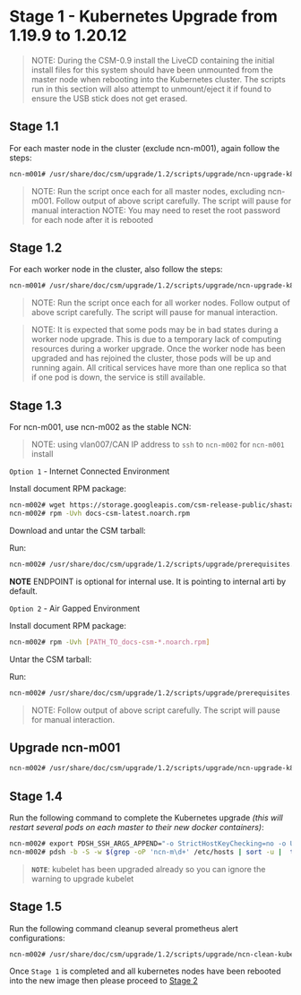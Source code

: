 # Stage 1 - Kubernetes Upgrade from 1.19.9 to 1.20.12

> NOTE: During the CSM-0.9 install the LiveCD containing the initial install files for this system should have been unmounted from the master node when rebooting into the Kubernetes cluster. The scripts run in this section will also attempt to unmount/eject it if found to ensure the USB stick does not get erased.

## Stage 1.1

For each master node in the cluster (exclude ncn-m001), again follow the steps:

```bash
ncn-m001# /usr/share/doc/csm/upgrade/1.2/scripts/upgrade/ncn-upgrade-k8s-master.sh ncn-m002
```

> NOTE: Run the script once each for all master nodes, excluding ncn-m001. Follow output of above script carefully. The script will pause for manual interaction
> NOTE: You may need to reset the root password for each node after it is rebooted

## Stage 1.2

For each worker node in the cluster, also follow the steps:

```bash
ncn-m001# /usr/share/doc/csm/upgrade/1.2/scripts/upgrade/ncn-upgrade-k8s-worker.sh ncn-w002
```

> NOTE: Run the script once each for all worker nodes. Follow output of above script carefully. The script will pause for manual interaction.

> NOTE: It is expected that some pods may be in bad states during a worker node upgrade. This is due to a temporary lack of computing resources during a worker upgrade. Once the worker node has been upgraded and has rejoined the cluster, those pods will be up and running again. All critical services have more than one replica so that if one pod is down, the service is still available.

## Stage 1.3

For ncn-m001, use ncn-m002 as the stable NCN:
> NOTE: using vlan007/CAN IP address to `ssh` to `ncn-m002` for `ncn-m001` install

`Option 1` - Internet Connected Environment

Install document RPM package:

```bash
ncn-m002# wget https://storage.googleapis.com/csm-release-public/shasta-1.5/docs-csm/docs-csm-latest.noarch.rpm
ncn-m002# rpm -Uvh docs-csm-latest.noarch.rpm
```

Download and untar the CSM tarball:

Run:

```bash
ncn-m002# /usr/share/doc/csm/upgrade/1.2/scripts/upgrade/prerequisites.sh --csm-version [CSM_RELEASE] --endpoint [ENDPOINT]
```

**NOTE** ENDPOINT is optional for internal use. It is pointing to internal arti by default.

`Option 2` - Air Gapped Environment

Install document RPM package:

```bash
ncn-m002# rpm -Uvh [PATH_TO_docs-csm-*.noarch.rpm]
```

Untar the CSM tarball:

Run:

```bash
ncn-m002# /usr/share/doc/csm/upgrade/1.2/scripts/upgrade/prerequisites.sh --csm-version [CSM_RELEASE] --tarball-file [PATH_TO_CSM_TARBALL_FILE]
```

> NOTE: Follow output of above script carefully. The script will pause for manual interaction.

## Upgrade ncn-m001

```bash
ncn-m002# /usr/share/doc/csm/upgrade/1.2/scripts/upgrade/ncn-upgrade-k8s-master.sh ncn-m001
```

## Stage 1.4

Run the following command to complete the Kubernetes upgrade _(this will restart several pods on each master to their new docker containers)_:

```bash
ncn-m002# export PDSH_SSH_ARGS_APPEND="-o StrictHostKeyChecking=no -o UserKnownHostsFile=/dev/null"
ncn-m002# pdsh -b -S -w $(grep -oP 'ncn-m\d+' /etc/hosts | sort -u |  tr -t '\n' ',') 'kubeadm upgrade apply v1.20.12 -y'
```

> **`NOTE`**: kubelet has been upgraded already so you can ignore the warning to upgrade kubelet

## Stage 1.5

Run the following command cleanup several prometheus alert configurations:

```bash
ncn-m002# /usr/share/doc/csm/upgrade/1.2/scripts/upgrade/ncn-clean-kube-alerts.sh
```

<a name="deploy-manifests"></a>

Once `Stage 1` is completed and all kubernetes nodes have been rebooted into the new image then please proceed to [Stage 2](Stage_2.md)
